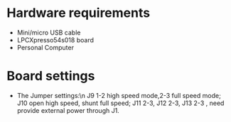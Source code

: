 Hardware requirements
=====================
- Mini/micro USB cable
- LPCXpresso54s018 board
- Personal Computer

Board settings
============
  - The Jumper settings:\n J9 1-2 high speed mode,2-3 full speed mode; J10 open high speed, shunt full speed; J11 2-3, J12 2-3, J13 2-3 , need provide external power through J1.
